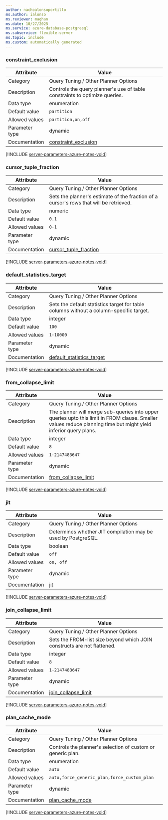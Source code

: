 ```yaml
---
author: nachoalonsoportillo
ms.author: ialonso
ms.reviewer: maghan
ms.date: 10/27/2025
ms.service: azure-database-postgresql
ms.subservice: flexible-server
ms.topic: include
ms.custom: automatically generated
---
```

### constraint_exclusion

| Attribute | Value |
| --- | --- |
| Category | Query Tuning / Other Planner Options |
| Description | Controls the query planner's use of table constraints to optimize queries. |
| Data type | enumeration |
| Default value | `partition` |
| Allowed values | `partition,on,off` |
| Parameter type | dynamic |
| Documentation | [constraint_exclusion](https://www.postgresql.org/docs/13/runtime-config-query.html#GUC-CONSTRAINT-EXCLUSION) |


[!INCLUDE [server-parameters-azure-notes-void](./server-parameters-azure-notes-void.md)]



### cursor_tuple_fraction

| Attribute | Value |
| --- | --- |
| Category | Query Tuning / Other Planner Options |
| Description | Sets the planner's estimate of the fraction of a cursor's rows that will be retrieved. |
| Data type | numeric |
| Default value | `0.1` |
| Allowed values | `0-1` |
| Parameter type | dynamic |
| Documentation | [cursor_tuple_fraction](https://www.postgresql.org/docs/13/runtime-config-query.html#GUC-CURSOR-TUPLE-FRACTION) |


[!INCLUDE [server-parameters-azure-notes-void](./server-parameters-azure-notes-void.md)]



### default_statistics_target

| Attribute | Value |
| --- | --- |
| Category | Query Tuning / Other Planner Options |
| Description | Sets the default statistics target for table columns without a column-specific target. |
| Data type | integer |
| Default value | `100` |
| Allowed values | `1-10000` |
| Parameter type | dynamic |
| Documentation | [default_statistics_target](https://www.postgresql.org/docs/13/runtime-config-query.html#GUC-DEFAULT-STATISTICS-TARGET) |


[!INCLUDE [server-parameters-azure-notes-void](./server-parameters-azure-notes-void.md)]



### from_collapse_limit

| Attribute | Value |
| --- | --- |
| Category | Query Tuning / Other Planner Options |
| Description | The planner will merge sub-queries into upper queries upto this limit in FROM clause. Smaller values reduce planning time but might yield inferior query plans. |
| Data type | integer |
| Default value | `8` |
| Allowed values | `1-2147483647` |
| Parameter type | dynamic |
| Documentation | [from_collapse_limit](https://www.postgresql.org/docs/13/runtime-config-query.html#GUC-FROM-COLLAPSE-LIMIT) |


[!INCLUDE [server-parameters-azure-notes-void](./server-parameters-azure-notes-void.md)]



### jit

| Attribute | Value |
| --- | --- |
| Category | Query Tuning / Other Planner Options |
| Description | Determines whether JIT compilation may be used by PostgreSQL. |
| Data type | boolean |
| Default value | `off` |
| Allowed values | `on, off` |
| Parameter type | dynamic |
| Documentation | [jit](https://www.postgresql.org/docs/13/runtime-config-query.html#GUC-JIT) |


[!INCLUDE [server-parameters-azure-notes-void](./server-parameters-azure-notes-void.md)]



### join_collapse_limit

| Attribute | Value |
| --- | --- |
| Category | Query Tuning / Other Planner Options |
| Description | Sets the FROM-list size beyond which JOIN constructs are not flattened. |
| Data type | integer |
| Default value | `8` |
| Allowed values | `1-2147483647` |
| Parameter type | dynamic |
| Documentation | [join_collapse_limit](https://www.postgresql.org/docs/13/runtime-config-query.html#GUC-JOIN-COLLAPSE-LIMIT) |


[!INCLUDE [server-parameters-azure-notes-void](./server-parameters-azure-notes-void.md)]



### plan_cache_mode

| Attribute | Value |
| --- | --- |
| Category | Query Tuning / Other Planner Options |
| Description | Controls the planner's selection of custom or generic plan. |
| Data type | enumeration |
| Default value | `auto` |
| Allowed values | `auto,force_generic_plan,force_custom_plan` |
| Parameter type | dynamic |
| Documentation | [plan_cache_mode](https://www.postgresql.org/docs/13/runtime-config-query.html#id-1.6.6.10.5.2.9.1.3) |


[!INCLUDE [server-parameters-azure-notes-void](./server-parameters-azure-notes-void.md)]



